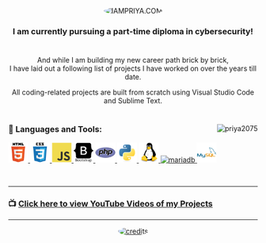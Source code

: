 <!-- Header -->
<div align="center">
  <img style="border-radius:50%;" src="https://capsule-render.vercel.app/api?type=waving&animation=fadeIn&color=gradient&height=300&section=header&text=Hello,%20I%20am%20Priya!&fontSize=80" alt="IAMPRIYA.COM"/>
</div>

<!-- Sub Header -->
<div align="center">
<h3>I am currently pursuing a part-time diploma in cybersecurity!</h3>
</div>

#
<!-- body -->
<p align="center">
And while I am building my new career path brick by brick, <br />
I have laid out a following list of projects I have worked on over the years till date. <br />
</p>
<p align="middle">
All coding-related projects are built from scratch using Visual Studio Code and Sublime Text.
</p>

#

<!-- stats -->
<p><img align="right"  src="https://github-readme-stats.vercel.app/api/top-langs?username=priya2075&show_icons=true&locale=en&layout=compact&theme=tokyonight" alt="priya2075" /></p>

<!-- Languages and Tools -->
### 🔧 Languages and Tools:

<div align="left">
<p align="left"> 
  <a href="https://www.w3.org/html/" target="_blank" rel="noreferrer"> 
    <img src="https://raw.githubusercontent.com/devicons/devicon/master/icons/html5/html5-original-wordmark.svg" alt="html5" width="40" height="40"/> 
  </a> 
  <a href="https://www.w3schools.com/css/" target="_blank" rel="noreferrer"> 
    <img src="https://raw.githubusercontent.com/devicons/devicon/master/icons/css3/css3-original-wordmark.svg" alt="css3" width="40" height="40"/> 
  </a> 
  <a href="https://developer.mozilla.org/en-US/docs/Web/JavaScript" target="_blank" rel="noreferrer"> 
    <img src="https://raw.githubusercontent.com/devicons/devicon/master/icons/javascript/javascript-original.svg" alt="javascript" width="40" height="40"/>
  </a> 
  <a href="https://getbootstrap.com" target="_blank" rel="noreferrer"> 
    <img src="https://raw.githubusercontent.com/devicons/devicon/master/icons/bootstrap/bootstrap-plain-wordmark.svg" alt="bootstrap" width="40" height="40"/> 
  </a> 
  <a href="https://www.php.net" target="_blank" rel="noreferrer"> 
    <img src="https://raw.githubusercontent.com/devicons/devicon/master/icons/php/php-original.svg" alt="php" width="40" height="40"/> 
  </a> 
  <a href="https://www.python.org" target="_blank" rel="noreferrer"> 
    <img src="https://raw.githubusercontent.com/devicons/devicon/master/icons/python/python-original.svg" alt="python" width="40" height="40"/> 
  </a> 
  <a href="https://www.linux.org/" target="_blank" rel="noreferrer"> 
    <img src="https://raw.githubusercontent.com/devicons/devicon/master/icons/linux/linux-original.svg" alt="linux" width="40" height="40"/> 
  </a> 
  <a href="https://mariadb.org/" target="_blank" rel="noreferrer"> 
    <img src="https://www.vectorlogo.zone/logos/mariadb/mariadb-icon.svg" alt="mariadb" width="40" height="40"/> 
  </a>
  <a href="https://www.mysql.com/" target="_blank" rel="noreferrer"> 
    <img src="https://raw.githubusercontent.com/devicons/devicon/master/icons/mysql/mysql-original-wordmark.svg" alt="mysql" width="40" height="40"/> 
  </a> 
</p>
</div>
<br />

---


### 📺 <a href="https://iampriya.com">Click here to view YouTube Videos of my Projects</a>


---

<div align="center">
  <a title="Forrest Knight" href="https://www.youtube.com/watch?v=9A8sQZDRn5o&ab_channel=ForrestKnight" target="_blank">
    <img style="border-radius:50%;" src="https://capsule-render.vercel.app/api?type=waving&animation=fadeIn&color=gradient&height=250&section=footer&text=credits%20:%20Forrest%20Knight&fontSize=10" alt="credits"/>
  </a>
</div>
